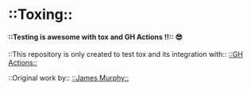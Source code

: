 # ::Toxing::

#### ::Testing is awesome with tox and GH Actions !!:: 😎

::This repository is only created to test tox and its integration with:: [::GH Actions::](https://github.com/features/actions)

::Original work by:: [::James Murphy::](https://github.com/mCodingLLC)
